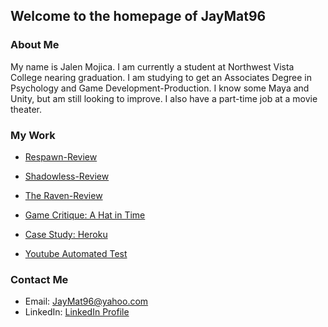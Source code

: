 ## Welcome to the homepage of JayMat96
 
 
 
### About Me

My name is Jalen Mojica. I am currently a student at Northwest Vista College nearing graduation. I am studying to get an Associates Degree in Psychology and Game Development-Production. I know some Maya and Unity, but am still looking to improve. I also have a part-time job at a movie theater.

### My Work

* [Respawn-Review](https://github.com/JayMat96/Respawn-Review)
* [Shadowless-Review](https://github.com/JayMat96/Shadowless-Review)
* [The Raven-Review](https://github.com/JayMat96/The-Raven-Review)
* [Game Critique: A Hat in Time](https://github.com/JayMat96/Game-Critique)
* [Case Study: Heroku](https://github.com/JayMat96/JayMat96.github.io/blob/master/Case%20Study:%20Heroku.md)

* [Youtube Automated Test](https://github.com/JayMat96/Youtube-Automated-Selenium-Test/blob/master/README.md)
### Contact Me

* Email: JayMat96@yahoo.com
* LinkedIn: [LinkedIn Profile](https://www.linkedin.com/in/jalen-mojica-948753125/)
